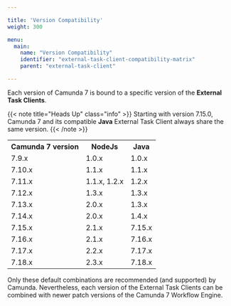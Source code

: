 ```yaml
---

title: 'Version Compatibility'
weight: 300

menu:
  main:
    name: "Version Compatibility"
    identifier: "external-task-client-compatibility-matrix"
    parent: "external-task-client"

---
```


Each version of Camunda 7 is bound to a specific version of the **External Task Clients**.

{{< note title="Heads Up" class="info" >}}
  Starting with version 7.15.0, Camunda 7 and its compatible **Java** External Task Client always share the same version.
{{< /note >}}

<table class="table table-striped">
  <tr>
    <th>Camunda 7 version</th>
    <th>NodeJs</th>
    <th>Java</th>
  </tr>
  <tr>
    <td>7.9.x</td>
    <td>1.0.x</td>
    <td>1.0.x</td>
  </tr>
  <tr>
    <td>7.10.x</td>
    <td>1.1.x</td>
    <td>1.1.x</td>
  </tr>
  <tr>
    <td>7.11.x</td>
    <td>1.1.x, 1.2.x</td>
    <td>1.2.x</td>
  </tr>
  <tr>
    <td>7.12.x</td>
    <td>1.3.x</td>
    <td>1.3.x</td>
  </tr>
  <tr>
    <td>7.13.x</td>
    <td>2.0.x</td>
    <td>1.3.x</td>
  </tr>
  <tr>
    <td>7.14.x</td>
    <td>2.0.x</td>
    <td>1.4.x</td>
  </tr>
  <tr>
    <td>7.15.x</td>
    <td>2.1.x</td>
    <td>7.15.x</td>
  </tr>
  <tr>
    <td>7.16.x</td>
    <td>2.1.x</td>
    <td>7.16.x</td>
  </tr>
  <tr>
    <td>7.17.x</td>
    <td>2.2.x</td>
    <td>7.17.x</td>
  </tr>
  <tr>
    <td>7.18.x</td>
    <td>2.3.x</td>
    <td>7.18.x</td>
  </tr>
</table>

Only these default combinations are recommended (and supported) by Camunda. Nevertheless, each version of the External
Task Clients can be combined with newer patch versions of the Camunda 7 Workflow Engine.
